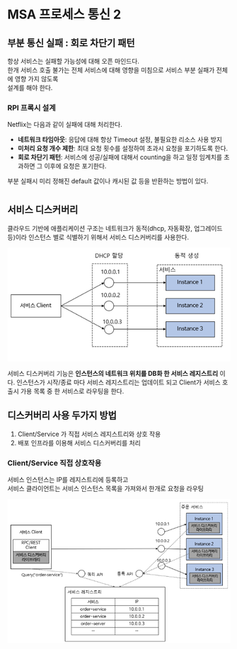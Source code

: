 # MSA 프로세스 통신 2

## 부분 통신 실패 : 회로 차단기 패턴
항상 서비스는 실패할 가능성에 대해  오픈 마인드다.  
한개 서비스 호출 불가는 전체 서비스에 대해 영향을 미침으로 서비스 부분 실패가 전체에 영향 가지 않도록  
설계를 해야 한다. 

### RPI 프록시 설계
Netflix는 다음과 같이 실패에 대해 처리한다.

* **네트워크 타임아웃**: 응답에 대해 항상 Timeout 설정, 불필요한 리소스 사용 방지
* **미처리 요청 개수 제한**: 최대 요청 횟수를 설정하여 초과시 요청을 포기하도록 한다.
* **회로 차단기 패턴**: 서비스에 성공/실패에 대해서 counting을 하고 일정 임계치를 초과하면  그 이후에 요청은 포기한다.

부분 실패시 미리 정해진 default 값이나 캐시된 값 등을 반환하는 방법이 있다.

#  
## 서비스 디스커버리
클라우드 기반에 애플리케이션 구조는 네트워크가 동적(dhcp, 자동확장, 업그레이드 등)이라 인스턴스 별로 
식별하기 위해서 서비스 디스커버리를 사용한다.

![3-2-1](https://raw.githubusercontent.com/sanggi-wjg/my_study/main/MicroServiceArchitecture/data/3-2-1.PNG)

서비스 디스커버리 기능은 **인스턴스의 네트워크 위치를 DB화 한 서비스 레지스트리** 이다.
인스턴스가 시작/종료 마다 서비스 레지스트리는 업데이트 되고 
Client가 서비스 호출시 가용 목록 중 한 서비스로 라우팅을 한다.

## 디스커버리 사용 두가지 방법
1. Client/Service  가 직접 서비스 레지스트리와 상호 작용
1. 배포 인프라를 이용해 서비스 디스커버리를 처리

### Client/Service 직접 상호작용
서비스 인스턴스는 IP를 레지스트리에 등록하고   
서비스 클라이언트는 서비스 인스턴스 목록을 가져와서 한개로 요청을 라우팅

![3-2-2](https://raw.githubusercontent.com/sanggi-wjg/my_study/main/MicroServiceArchitecture/data/3-2-2.PNG)